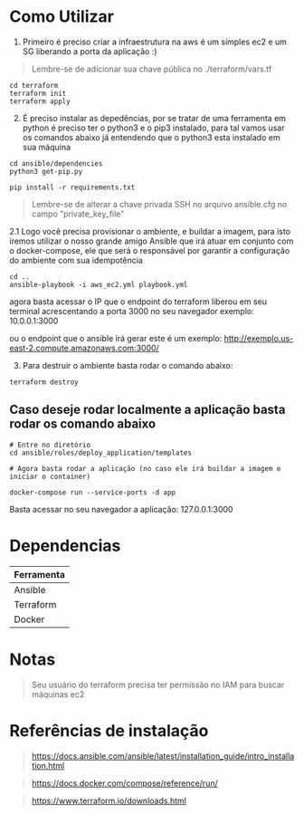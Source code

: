 
# Como Utilizar
1. Primeiro é preciso criar a infraestrutura na aws é um simples ec2 e um SG liberando a porta da aplicação :)

> Lembre-se de adicionar sua chave pública no ./terraform/vars.tf

```
cd terraform
terraform init
terraform apply
```


2. É preciso instalar as depedências, por se tratar de uma ferramenta em python é preciso ter o python3 e o pip3 instalado, para tal vamos usar os comandos abaixo já entendendo que o python3 esta instalado em sua máquina

```
cd ansible/dependencies
python3 get-pip.py

pip install -r requirements.txt

```
> Lembre-se de alterar a chave privada SSH no arquivo ansible.cfg no campo "private_key_file"

2.1 Logo você precisa provisionar o ambiente, e buildar a imagem, para isto iremos utilizar o nosso grande amigo Ansible que irá atuar em conjunto com o docker-compose, ele que será o responsável por garantir a configuração do ambiente com sua idempotência

```
cd ..
ansible-playbook -i aws_ec2.yml playbook.yml
```
agora basta acessar o IP que o endpoint do terraform liberou em seu terminal acrescentando a porta 3000 no seu navegador
exemplo: 10.0.0.1:3000

ou o endpoint que o ansible irá gerar este é um exemplo: http://exemplo.us-east-2.compute.amazonaws.com:3000/

3. Para destruir o ambiente basta rodar o comando abaixo:

```
terraform destroy
```

## Caso deseje rodar localmente a aplicação basta rodar os comando abaixo
```
# Entre no diretório
cd ansible/roles/deploy_application/templates

# Agora basta rodar a aplicação (no caso ele irá buildar a imagem e iniciar o container)

docker-compose run --service-ports -d app 
```
Basta acessar no seu navegador a aplicação: 127.0.0.1:3000


# Dependencias

| Ferramenta |  
|--|
| Ansible | 
| Terraform|
| Docker |
# Notas

> Seu usuário do terraform precisa ter permissão no IAM para buscar máquinas ec2 


# Referências de instalação
> https://docs.ansible.com/ansible/latest/installation_guide/intro_installation.html

> https://docs.docker.com/compose/reference/run/

> https://www.terraform.io/downloads.html
